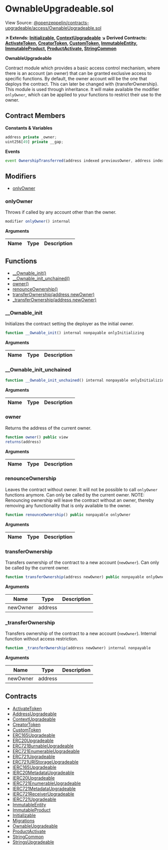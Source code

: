 # OwnableUpgradeable.sol

View Source: [@openzeppelin/contracts-upgradeable/access/OwnableUpgradeable.sol](../@openzeppelin/contracts-upgradeable/access/OwnableUpgradeable.sol)

**↗ Extends: [Initializable](Initializable.md), [ContextUpgradeable](ContextUpgradeable.md)**
**↘ Derived Contracts: [ActivateToken](ActivateToken.md), [CreatorToken](CreatorToken.md), [CustomToken](CustomToken.md), [ImmutableEntity](ImmutableEntity.md), [ImmutableProduct](ImmutableProduct.md), [ProductActivate](ProductActivate.md), [StringCommon](StringCommon.md)**

**OwnableUpgradeable**

Contract module which provides a basic access control mechanism, where
 there is an account (an owner) that can be granted exclusive access to
 specific functions.
 By default, the owner account will be the one that deploys the contract. This
 can later be changed with {transferOwnership}.
 This module is used through inheritance. It will make available the modifier
 `onlyOwner`, which can be applied to your functions to restrict their use to
 the owner.

## Contract Members
**Constants & Variables**

```js
address private _owner;
uint256[49] private __gap;

```

**Events**

```js
event OwnershipTransferred(address indexed previousOwner, address indexed newOwner);
```

## Modifiers

- [onlyOwner](#onlyowner)

### onlyOwner

Throws if called by any account other than the owner.

```js
modifier onlyOwner() internal
```

**Arguments**

| Name        | Type           | Description  |
| ------------- |------------- | -----|

## Functions

- [__Ownable_init()](#__ownable_init)
- [__Ownable_init_unchained()](#__ownable_init_unchained)
- [owner()](#owner)
- [renounceOwnership()](#renounceownership)
- [transferOwnership(address newOwner)](#transferownership)
- [_transferOwnership(address newOwner)](#_transferownership)

### __Ownable_init

Initializes the contract setting the deployer as the initial owner.

```js
function __Ownable_init() internal nonpayable onlyInitializing 
```

**Arguments**

| Name        | Type           | Description  |
| ------------- |------------- | -----|

### __Ownable_init_unchained

```js
function __Ownable_init_unchained() internal nonpayable onlyInitializing 
```

**Arguments**

| Name        | Type           | Description  |
| ------------- |------------- | -----|

### owner

Returns the address of the current owner.

```js
function owner() public view
returns(address)
```

**Arguments**

| Name        | Type           | Description  |
| ------------- |------------- | -----|

### renounceOwnership

Leaves the contract without owner. It will not be possible to call
 `onlyOwner` functions anymore. Can only be called by the current owner.
 NOTE: Renouncing ownership will leave the contract without an owner,
 thereby removing any functionality that is only available to the owner.

```js
function renounceOwnership() public nonpayable onlyOwner 
```

**Arguments**

| Name        | Type           | Description  |
| ------------- |------------- | -----|

### transferOwnership

Transfers ownership of the contract to a new account (`newOwner`).
 Can only be called by the current owner.

```js
function transferOwnership(address newOwner) public nonpayable onlyOwner 
```

**Arguments**

| Name        | Type           | Description  |
| ------------- |------------- | -----|
| newOwner | address |  | 

### _transferOwnership

Transfers ownership of the contract to a new account (`newOwner`).
 Internal function without access restriction.

```js
function _transferOwnership(address newOwner) internal nonpayable
```

**Arguments**

| Name        | Type           | Description  |
| ------------- |------------- | -----|
| newOwner | address |  | 

## Contracts

* [ActivateToken](ActivateToken.md)
* [AddressUpgradeable](AddressUpgradeable.md)
* [ContextUpgradeable](ContextUpgradeable.md)
* [CreatorToken](CreatorToken.md)
* [CustomToken](CustomToken.md)
* [ERC165Upgradeable](ERC165Upgradeable.md)
* [ERC20Upgradeable](ERC20Upgradeable.md)
* [ERC721BurnableUpgradeable](ERC721BurnableUpgradeable.md)
* [ERC721EnumerableUpgradeable](ERC721EnumerableUpgradeable.md)
* [ERC721Upgradeable](ERC721Upgradeable.md)
* [ERC721URIStorageUpgradeable](ERC721URIStorageUpgradeable.md)
* [IERC165Upgradeable](IERC165Upgradeable.md)
* [IERC20MetadataUpgradeable](IERC20MetadataUpgradeable.md)
* [IERC20Upgradeable](IERC20Upgradeable.md)
* [IERC721EnumerableUpgradeable](IERC721EnumerableUpgradeable.md)
* [IERC721MetadataUpgradeable](IERC721MetadataUpgradeable.md)
* [IERC721ReceiverUpgradeable](IERC721ReceiverUpgradeable.md)
* [IERC721Upgradeable](IERC721Upgradeable.md)
* [ImmutableEntity](ImmutableEntity.md)
* [ImmutableProduct](ImmutableProduct.md)
* [Initializable](Initializable.md)
* [Migrations](Migrations.md)
* [OwnableUpgradeable](OwnableUpgradeable.md)
* [ProductActivate](ProductActivate.md)
* [StringCommon](StringCommon.md)
* [StringsUpgradeable](StringsUpgradeable.md)
